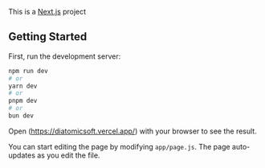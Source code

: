 This is a [Next.js](https://nextjs.org/) project

## Getting Started

First, run the development server:

```bash
npm run dev
# or
yarn dev
# or
pnpm dev
# or
bun dev
```

Open (https://diatomicsoft.vercel.app/) with your browser to see the result.

You can start editing the page by modifying `app/page.js`. The page auto-updates as you edit the file.
